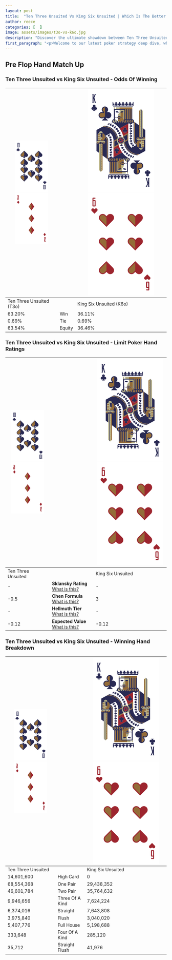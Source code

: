 ```yaml
---
layout: post
title:  "Ten Three Unsuited Vs King Six Unsuited | Which Is The Better Hand In Poker? A Complete Guide"
author: reece
categories: [  ]
image: assets/images/t3o-vs-k6o.jpg
description: "Discover the ultimate showdown between Ten Three Unsuited and King Six Unsuited in poker! Uncover the odds, strategies, and scenarios where one hand triumphs over the other. Get ready to up your poker game with this thrilling analysis."
first_paragraph: "<p>Welcome to our latest poker strategy deep dive, where we're pitting two distinct hands against each other in a high-stakes showdown: Ten Three Unsuited vs King Six Unsuited.</p><p>In the dynamic world of poker, every decision counts, and knowing which hand holds the upper hand is key to your success at the table.</p><p>In this article, we'll dissect these two hands, explore the scenarios where one dominates the other, and equip you with the knowledge to make strategic choices that can tip the odds in your favor.</p><p>Get ready to unravel the intriguing dynamics of these poker hands and elevate your game to new heights.</p>"
---
```




[comment]: # (sp0)

## Pre Flop Hand Match Up

<div class="table hand-ratings" markdown="1"> 



### Ten Three Unsuited vs King Six Unsuited - Odds Of Winning


    
| ![image info](assets/images/hand1/T.png) ![image info](assets/images/hand1/3o.png) |  | ![image info](assets/images/hand2/K.png) ![image info](assets/images/hand2/6o.png) |
| -------- | -------- | -------- |
| Ten Three Unsuited (T3o) |  | King Six Unsuited (K6o) |
| 63.20% | Win | 36.11% |
| 0.69% | Tie | 0.69% |
| 63.54% | Equity | 36.46% |




[comment]: # (sp1)



### Ten Three Unsuited vs King Six Unsuited - Limit Poker Hand Ratings


    
| ![image info](assets/images/hand1/T.png) ![image info](assets/images/hand1/3o.png) |  | ![image info](assets/images/hand2/K.png) ![image info](assets/images/hand2/6o.png) |
| -------- | -------- | -------- |
| Ten Three Unsuited |  | King Six Unsuited |
| - | **Sklansky Rating** [What is this?](/sklansky-rating-explained) | - |
| -0.5 | **Chen Formula** [What is this?](/chen-formula-explained) | 3 |
| - | **Hellmuth Tier** [What is this?](/Hellmuth-tier-explained) | - |
| -0.12 | **Expected Value** [What is this?](/expected-value-explained) | -0.12 |




[comment]: # (sp2)



### Ten Three Unsuited vs King Six Unsuited - Winning Hand Breakdown


    
| ![image info](assets/images/hand1/T.png) ![image info](assets/images/hand1/3o.png) |  | ![image info](assets/images/hand2/K.png) ![image info](assets/images/hand2/6o.png) |
| -------- | -------- | -------- |
| Ten Three Unsuited |  | King Six Unsuited |
| 14,601,600 | High Card | 0 |
| 68,554,368 | One Pair | 29,438,352 |
| 46,601,784 | Two Pair | 35,764,632 |
| 9,946,656 | Three Of A Kind | 7,624,224 |
| 6,374,016 | Straight | 7,643,808 |
| 3,975,840 | Flush | 3,040,020 |
| 5,407,776 | Full House | 5,198,688 |
| 333,648 | Four Of A Kind | 285,120 |
| 35,712 | Straight Flush | 41,976 |




[comment]: # (sp3)



</div>

[comment]: # (sp4)



[comment]: # (sp5)

